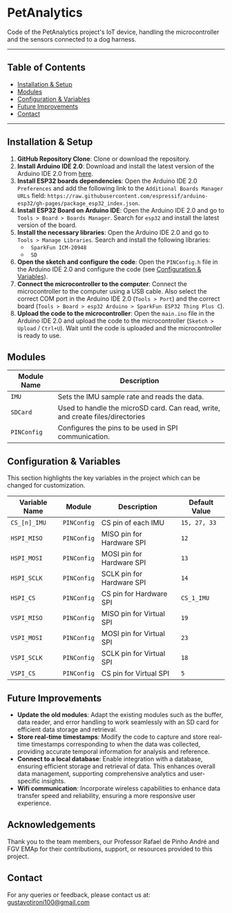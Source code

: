 # PetAnalytics

Code of the PetAnalytics project's IoT device, handling the microcontroller and the sensors connected to a dog harness.

---

## Table of Contents

- [Installation & Setup](#installation--setup)
- [Modules](#modules)
- [Configuration & Variables](#configuration--variables)
- [Future Improvements](#future-improvements)
- [Contact](#contact)

---

## Installation & Setup

1. **GitHub Repository Clone**: Clone or download the repository.
2. **Install Arduino IDE 2.0**: Download and install the latest version of the Arduino IDE 2.0 from [here](https://www.arduino.cc/en/software).
3. **Install ESP32 boards dependencies**: Open the Arduino IDE 2.0 `Preferences` and add the following link to the `Additional Boards Manager URLs` field: `https://raw.githubusercontent.com/espressif/arduino-esp32/gh-pages/package_esp32_index.json`.
3. **Install ESP32 Board on Arduino IDE**: Open the Arduino IDE 2.0 and go to `Tools > Board > Boards Manager`. Search for `esp32` and install the latest version of the board.
4. **Install the necessary libraries**: Open the Arduino IDE 2.0 and go to `Tools > Manage Libraries`. Search and install the following libraries:
    - ` SparkFun ICM-20948`
    - ` SD`
5. **Open the sketch and configure the code**: Open the `PINConfig.h` file in the Arduino IDE 2.0 and configure the code (see [Configuration & Variables](#configuration--variables)).
6. **Connect the microcontroller to the computer**: Connect the microcontroller to the computer using a USB cable. Also select the correct COM port in the Arduino IDE 2.0 (`Tools > Port`) and the correct board (`Tools > Board > esp32 Arduino > SparkFun ESP32 Thing Plus C`).
7. **Upload the code to the microcontroller**: Open the `main.ino` file in the Arduino IDE 2.0 and upload the code to the microcontroller (`Sketch > Upload` / `Ctrl+U`). Wait until the code is uploaded and the microcontroller is ready to use.

## Modules

| Module Name | Description |
|-------------|-------------|
| `IMU` |  Sets the IMU sample rate and reads the data.|
| `SDCard` | Used to handle the microSD card. Can read, write, and create files/directories|
| `PINConfig` | Configures the pins to be used in SPI communication.|

## Configuration & Variables

This section highlights the key variables in the project which can be changed for customization.

| Variable Name | Module     | Description                   | Default Value |
|---------------|------------|-------------------------------|---------------|
| `CS_[n]_IMU`  | `PINConfig`| CS pin of each IMU            | `15, 27, 33`  |
| `HSPI_MISO`   | `PINConfig`| MISO pin for Hardware SPI     | `12`          |
| `HSPI_MOSI`   | `PINConfig`| MOSI pin for Hardware SPI     | `13`          |
| `HSPI_SCLK`   | `PINConfig`| SCLK pin for Hardware SPI     | `14`          |
| `HSPI_CS`     | `PINConfig`| CS pin for Hardware SPI       | `CS_1_IMU`    |
| `VSPI_MISO`   | `PINConfig`| MISO pin for Virtual SPI      | `19`          |
| `VSPI_MOSI`   | `PINConfig`| MOSI pin for Virtual SPI      | `23`          |
| `VSPI_SCLK`   | `PINConfig`| SCLK pin for Virtual SPI      | `18`          |
| `VSPI_CS`     | `PINConfig`| CS pin for Virtual SPI        | `5`           |

## Future Improvements

- **Update the old modules**: Adapt the existing modules such as the buffer, data reader, and error handling to work seamlessly with an SD card for efficient data storage and retrieval.
- **Store real-time timestamps**: Modify the code to capture and store real-time timestamps corresponding to when the data was collected, providing accurate temporal information for analysis and reference.
- **Connect to a local database**: Enable integration with a database, ensuring efficient storage and retrieval of data. This enhances overall data management, supporting comprehensive analytics and user-specific insights.
- **Wifi communication**: Incorporate wireless capabilities to enhance data transfer speed and reliability, ensuring a more responsive user experience.

## Acknowledgements

Thank you to the team members, our Professor Rafael de Pinho André and FGV EMAp for their contributions, support, or resources provided to this project.

## Contact

For any queries or feedback, please contact us at: gustavotironi100@gmail.com
